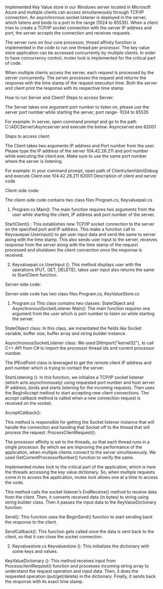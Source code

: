 
Implemented Key Value store in our Windows server located in Microsoft Azure and multiple clients can access simultaneously through TCP/IP connection.  An asynchronous socket listener is deployed in the server, which listens and binds to a port in the range (1024 to 65535). When a client tries to create a TCP/IP socket connection with the server IP address and port, the server accepts the connection and receives requests.

The server runs on four core processor, thread affinity function is implemented in the code to run one thread per processor. The key value store application can be accessed concurrently by multiple clients. In order to have concurrency control, mutex lock is implemented for the critical part of code.

When multiple clients access the server, each request is processed by the server concurrently. The server processes the request and returns the response with the time stamp of the request execution time. Both the server and client print the response with its respective time stamp.


How to run Server and Client?
Steps to access Server:


The Server takes one argument port number to listen on, please use the server port number while starting the server, port range- 1024 to 65535

For example:
In server, open command prompt and go to the path C:\ADCServer\Asyncserver and execute the below:
Asyncserver.exe 62001

Steps to access client:

The Client takes two arguments IP address and Port number from the user. Please type the IP address of the server 104.42.28.211 and port number while executing the client.exe. Make sure to use the same port number where the server is listening.

For example:
In your command prompt, open path of Client\client\bin\Debug and execute 
Client.exe 104.42.28.211 62001
Description of client and server code


Client-side code:
							
The client-side code contains two class files Program.cs, Keyvaluepair.cs

1. Program.cs
 Main(): The main function requires two arguments from the user while starting the client, IP address and port number of the server.

StartClient() : This establishes new TCP/IP socket connection to the server on the specified port and IP address. This make a function call to Keyvauepair.Userinput() to get user input data and send the same to server along with the time stamp. This also sends user input to the server, receives response from the server along with the time stamp of the request processed and shutdown the client connection once the response is received.

2. Keyvaluepair.cs
UserInput (): This method displays user with the operations (PUT, GET, DELETE), takes user input also returns the same to StartClient function.


Server-side code:

Server-side code has two class files Program.cs, KeyValueStore.cs

1. Program.cs
This class contains two classes: StateObject and AsynchronousSocketListener
Main(): The main function requires one argument from the user which is port number to listen on  while starting the server.

StateObject class:
In this class, we instantiated the fields like Socket variable, buffer size, buffer array and string builder instance.

AsynchronousSocketListener class:
We used DllImport("kernel32"), to call C++ API from C# to import the processor thread ids and current processor number.

The IPEndPoint class is leveraged to get the remote client IP address and port number which is trying to contact the server.

StartListening ():
In this function, we initialize a TCP/IP socket listener (which acts asynchronously) using requested port number and host server IP address, binds and starts listening for the incoming requests. Then uses the BeginAccept method to start accepting new client connections. The accept callback method is called when a new connection request is received on the socket. 

AcceptCallback():

This method is responsible for getting the Socket listener instance that will handle the connection and handing that Socket off to the thread that will process the request. 
ProcessClientRequest():

The processor affinity is set to the threads, so that each thread runs in a single processor. By which we are improving the performance of the application, when multiple clients connect to the server simultaneously. We used GetCurrentProcessorNumber() function to verify the same.

Implemented mutex lock to the critical part of the application, which is here the threads accessing the key value dictionary. So, when multiple requests come in to access the application, mutex lock allows one at a time to access the code. 

This method calls the socket listener’s EndReceive() method to receive data from the client. Then, it converts received data (in bytes) to string using string builder class. Then it passes the input data to the KeyValueDictionary function.

Send():
This function uses the BeginSend() function to start sending back the response to the client. 

SendCallback():
This function gets called once the data is sent back to the client, so that it can close the socket connection.

2. Keyvaluestore.cs
Keyvaluestore (): This initializes the dictionary with some keys and values.

KeyValueDictionary (): This method receives input from ProcessclientRequest() function and processes incoming string array to understand the request operation and input data. Then, it does the requested operation (put/get/delete) in the dictionary. Finally, it sends back the response with its exact time stamp. 

	
	

